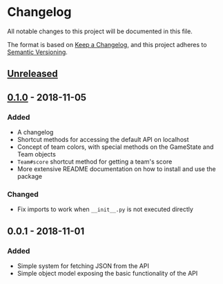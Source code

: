 # Changelog
All notable changes to this project will be documented in this file.

The format is based on [Keep a Changelog](https://keepachangelog.com/en/1.0.0/),
and this project adheres to [Semantic Versioning](https://semver.org/spec/v2.0.0.html).

## [Unreleased]

## [0.1.0] - 2018-11-05
### Added
- A changelog
- Shortcut methods for accessing the default API on localhost
- Concept of team colors, with special methods on the GameState and Team objects
- `Team#score` shortcut method for getting a team's score
- More extensive README documentation on how to install and use the package

### Changed
- Fix imports to work when `__init__.py` is not executed directly

## 0.0.1 - 2018-11-01
### Added
- Simple system for fetching JSON from the API
- Simple object model exposing the basic functionality of the API

[Unreleased]: https://github.com/ajedi32/echovr-api/compare/v0.1.0...HEAD
[0.1.0]: https://github.com/ajedi32/echovr-api/compare/v0.0.1...v0.1.0
